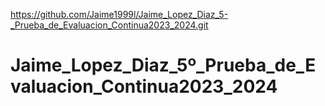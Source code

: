 https://github.com/Jaime1999l/Jaime_Lopez_Diaz_5-_Prueba_de_Evaluacion_Continua2023_2024.git

# Jaime_Lopez_Diaz_5º_Prueba_de_Evaluacion_Continua2023_2024

